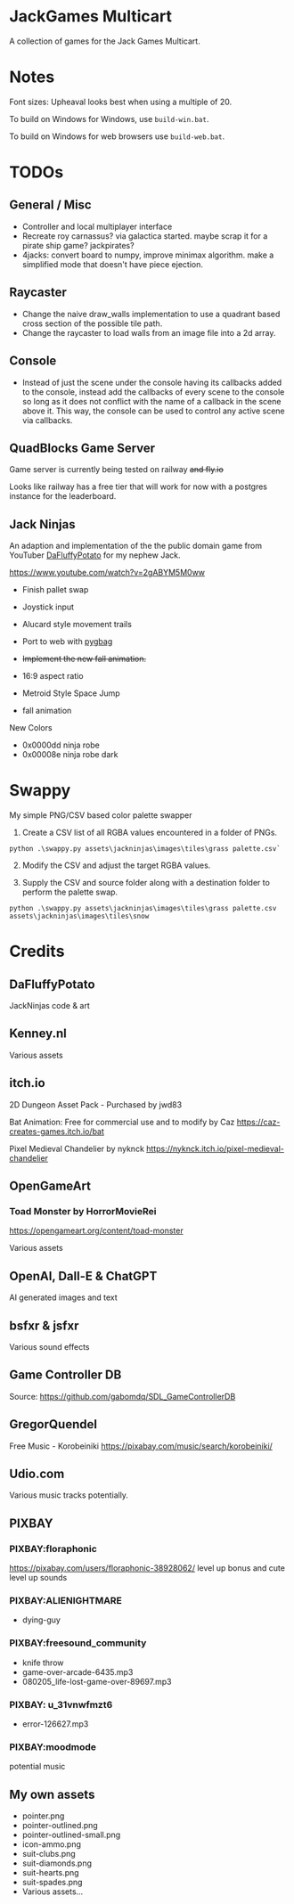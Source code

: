 # JackGames Multicart

A collection of games for the Jack Games Multicart.

# Notes

Font sizes: Upheaval looks best when using a multiple of 20.

To build on Windows for Windows, use `build-win.bat`.

To build on Windows for web browsers use `build-web.bat`.

# TODOs

## General / Misc

* Controller and local multiplayer interface
* Recreate roy carnassus? via galactica started. maybe scrap it for a pirate ship game? jackpirates?
* 4jacks: convert board to numpy, improve minimax algorithm. make a simplified mode that doesn't have piece ejection.

## Raycaster

* Change the naive draw_walls implementation to use a quadrant based cross section of the
possible tile path.
* Change the raycaster to load walls from an image file into a 2d array.

## Console

* Instead of just the scene under the console having its callbacks added to the console, instead add the callbacks of every scene to the console so long as it does not conflict with the name of a callback in the scene above it. This way, the console can be used to control any active scene via callbacks.

## QuadBlocks Game Server

Game server is currently being tested on railway ~~and fly.io~~

Looks like railway has a free tier that will work for now with a postgres instance for the leaderboard.

## Jack Ninjas

An adaption and implementation of the the public domain game from YouTuber
[DaFluffyPotato](https://www.youtube.com/@DaFluffyPotato) for my nephew Jack.

<https://www.youtube.com/watch?v=2gABYM5M0ww>


* Finish pallet swap
* Joystick input
* Alucard style movement trails
* Port to web with [pygbag](https://pypi.org/project/pygbag/)
* ~~Implement the new fall animation.~~

* 16:9 aspect ratio
* Metroid Style Space Jump
* fall animation

New Colors

* 0x0000dd ninja robe
* 0x00008e ninja robe dark

# Swappy

My simple PNG/CSV based color palette swapper

1. Create a CSV list of all RGBA values encountered in a folder of PNGs.

```
python .\swappy.py assets\jackninjas\images\tiles\grass palette.csv`
```

2. Modify the CSV and adjust the target RGBA values.

3. Supply the CSV and source folder along with a destination folder to
perform the palette swap.

```
python .\swappy.py assets\jackninjas\images\tiles\grass palette.csv assets\jackninjas\images\tiles\snow
```

# Credits

## DaFluffyPotato

JackNinjas code & art

## Kenney.nl

Various assets

## itch.io

2D Dungeon Asset Pack - Purchased by jwd83

Bat Animation: Free for commercial use and to modify by Caz
<https://caz-creates-games.itch.io/bat>

Pixel Medieval Chandelier by nyknck
<https://nyknck.itch.io/pixel-medieval-chandelier>

## OpenGameArt

### Toad Monster by HorrorMovieRei
https://opengameart.org/content/toad-monster

Various assets

## OpenAI, Dall-E & ChatGPT

AI generated images and text

## bsfxr & jsfxr

Various sound effects

## Game Controller DB

Source: <https://github.com/gabomdq/SDL_GameControllerDB>

## GregorQuendel

Free Music - Korobeiniki
<https://pixabay.com/music/search/korobeiniki/>

## Udio.com

Various music tracks potentially.

## PIXBAY

### PIXBAY:floraphonic

<https://pixabay.com/users/floraphonic-38928062/>
level up bonus and cute level up sounds
### PIXBAY:ALIENIGHTMARE

* dying-guy

### PIXBAY:freesound_community

* knife throw
* game-over-arcade-6435.mp3
* 080205_life-lost-game-over-89697.mp3

### PIXBAY: u_31vnwfmzt6

* error-126627.mp3

### PIXBAY:moodmode

potential music

## My own assets
* pointer.png
* pointer-outlined.png
* pointer-outlined-small.png
* icon-ammo.png
* suit-clubs.png
* suit-diamonds.png
* suit-hearts.png
* suit-spades.png
* Various assets...